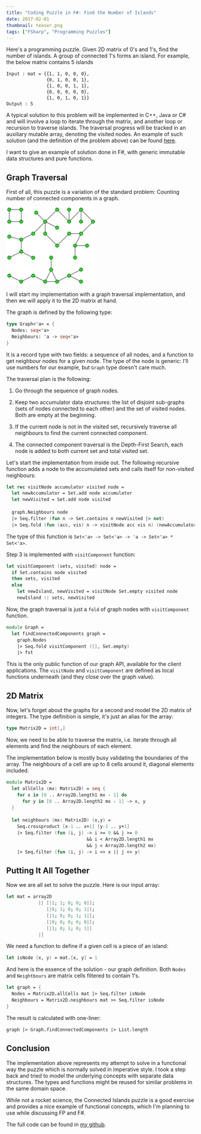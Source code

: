 ```yaml
---
title: "Coding Puzzle in F#: Find the Number of Islands"
date: 2017-02-01
thumbnail: teaser.png
tags: ["FSharp", "Programming Puzzles"]
---
```


Here's a programming puzzle. Given 2D matrix of 0's and 1's, find the number of islands.
A group of connected 1's forms an island. For example, the below matrix contains 5 islands

```
Input : mat = {{1, 1, 0, 0, 0},
               {0, 1, 0, 0, 1},
               {1, 0, 0, 1, 1},
               {0, 0, 0, 0, 0},
               {1, 0, 1, 0, 1}}
Output : 5
```

A typical solution to this problem will be implemented in C++, Java or C# and will involve
a loop to iterate through the matrix, and another loop or recursion to traverse islands.
The traversal progress will be tracked in an auxiliary mutable array, denoting the visited
nodes. An example of such solution (and the definition of the problem above) can be
found [here](http://www.geeksforgeeks.org/find-number-of-islands/).

I want to give an example of solution done in F#, with generic immutable data structures
and pure functions.

Graph Traversal
---------------

First of all, this puzzle is a variation of the standard problem: Counting number of
connected components in a graph.

![Connected Graph Components](islands.png)

I will start my implementation with a graph traversal implementation, and then we
will apply it to the 2D matrix at hand.

The graph is defined by the following type:

``` fsharp
type Graph<'a> = {
  Nodes: seq<'a>
  Neighbours: 'a -> seq<'a>
}
```

It is a record type with two fields: a sequence of all nodes, and a function to
get neighbour nodes for a given node. The type of the node is generic: I'll use
numbers for our example, but `Graph` type doesn't care much.

The traversal plan is the following:

1. Go through the sequence of graph nodes.

2. Keep two accumulator data structures: the list of disjoint sub-graphs
(sets of nodes connected to each other) and the set of visited nodes.
Both are empty at the beginning.

3. If the current node is not in the visited set, recursively traverse all
neighbours to find the current connected component.

4. The connected component traversal is the Depth-First Search, each node
is added to both current set and total visited set.

Let's start the implementation from inside out. The following recursive function
adds a node to the accumulated sets and calls itself for non-visited neighbours:

``` fsharp
let rec visitNode accumulator visited node =
  let newAccumulator = Set.add node accumulator
  let newVisited = Set.add node visited

  graph.Neighbours node
  |> Seq.filter (fun n -> Set.contains n newVisited |> not)
  |> Seq.fold (fun (acc, vis) n -> visitNode acc vis n) (newAccumulator, newVisited)
```

The type of this function is `Set<'a> -> Set<'a> -> 'a -> Set<'a> * Set<'a>`.

Step 3 is implemented with `visitComponent` function:

``` fsharp
let visitComponent (sets, visited) node =
  if Set.contains node visited
  then sets, visited
  else
    let newIsland, newVisited = visitNode Set.empty visited node
    newIsland :: sets, newVisited
```

Now, the graph traversal is just a `fold` of graph nodes with `visitComponent` function.

``` fsharp
module Graph =
  let findConnectedComponents graph =
    graph.Nodes
    |> Seq.fold visitComponent ([], Set.empty)
    |> fst
```

This is the only public function of our graph API, available for the client
applications. The `visitNode` and `visitComponent` are defined as local functions
underneath (and they close over the graph value).

2D Matrix
---------

Now, let's forget about the graphs for a second and model the 2D matrix of integers.
The type definition is simple, it's just an alias for the array:

``` fsharp
type Matrix2D = int[,]
```

Now, we need to be able to traverse the matrix, i.e. iterate through all elements and
find the neighbours of each element.

The implementation below is mostly busy validating the boundaries of the array. The
neighbours of a cell are up to 8 cells around it, diagonal elements included.

``` fsharp
module Matrix2D =
  let allCells (mx: Matrix2D) = seq {
    for x in [0 .. Array2D.length1 mx - 1] do
      for y in [0 .. Array2D.length2 mx - 1] -> x, y
  }

  let neighbours (mx: Matrix2D) (x,y) =
    Seq.crossproduct [x-1 .. x+1] [y-1 .. y+1]
    |> Seq.filter (fun (i, j) -> i >= 0 && j >= 0
                              && i < Array2D.length1 mx
                              && j < Array2D.length2 mx)
    |> Seq.filter (fun (i, j) -> i <> x || j <> y)
```

Putting It All Together
-----------------------

Now we are all set to solve the puzzle. Here is our input array:

``` fsharp
let mat = array2D
            [| [|1; 1; 0; 0; 0|];
               [|0; 1; 0; 0; 1|];
               [|1; 0; 0; 1; 1|];
               [|0; 0; 0; 0; 0|];
               [|1; 0; 1; 0; 1|]
            |]
```

We need a function to define if a given cell is a piece of an island:

``` fsharp
let isNode (x, y) = mat.[x, y] = 1
```

And here is the essence of the solution - our graph definition. Both `Nodes`
and `Neightbours` are matrix cells filtered to contain 1's.

``` fsharp
let graph = {
  Nodes = Matrix2D.allCells mat |> Seq.filter isNode
  Neighbours = Matrix2D.neighbours mat >> Seq.filter isNode
}
```

The result is calculated with one-liner:

``` fsharp
graph |> Graph.findConnectedComponents |> List.length
```

Conclusion
----------

The implementation above represents my attempt to solve in a functional way
the puzzle which is normally solved in imperative style. I took a step
back and tried to model the underlying concepts with separate data structures.
The types and functions might be reused for similar problems in the same
domain space.

While not a rocket science, the Connected Islands puzzle is a good exercise
and provides a nice example of functional concepts, which I'm planning to
use while discussing FP and F#.

The full code can be found in [my github](https://github.com/mikhailshilkov/mikhailio-samples/blob/master/ConnectedIslands.fs).